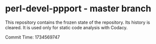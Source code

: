 # perl-devel-ppport - master branch

This repository contains the frozen state of the repository.
Its history is cleared. It is used only for static code
analysis with Codacy.

Commit Time: 1734569747